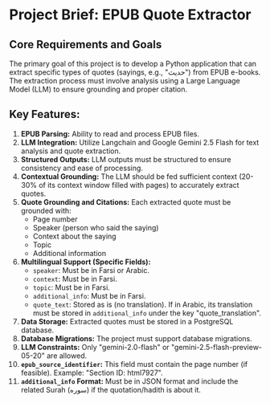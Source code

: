 # Project Brief: EPUB Quote Extractor

## Core Requirements and Goals

The primary goal of this project is to develop a Python application that can extract specific types of quotes (sayings, e.g., "حدیث") from EPUB e-books. The extraction process must involve analysis using a Large Language Model (LLM) to ensure grounding and proper citation.

## Key Features:

1.  **EPUB Parsing:** Ability to read and process EPUB files.
2.  **LLM Integration:** Utilize Langchain and Google Gemini 2.5 Flash for text analysis and quote extraction.
3.  **Structured Outputs:** LLM outputs must be structured to ensure consistency and ease of processing.
4.  **Contextual Grounding:** The LLM should be fed sufficient context (20-30% of its context window filled with pages) to accurately extract quotes.
5.  **Quote Grounding and Citations:** Each extracted quote must be grounded with:
    *   Page number
    *   Speaker (person who said the saying)
    *   Context about the saying
    *   Topic
    *   Additional information
6.  **Multilingual Support (Specific Fields):**
    *   `speaker`: Must be in Farsi or Arabic.
    *   `context`: Must be in Farsi.
    *   `topic`: Must be in Farsi.
    *   `additional_info`: Must be in Farsi.
    *   `quote_text`: Stored as is (no translation). If in Arabic, its translation must be stored in `additional_info` under the key "quote_translation".
7.  **Data Storage:** Extracted quotes must be stored in a PostgreSQL database.
8.  **Database Migrations:** The project must support database migrations.
9.  **LLM Constraints:** Only "gemini-2.0-flash" or "gemini-2.5-flash-preview-05-20" are allowed.
10. **`epub_source_identifier`:** This field must contain the page number (if feasible). Example: "Section ID: html7927".
11. **`additional_info` Format:** Must be in JSON format and include the related Surah (سوره) if the quotation/hadith is about it.
